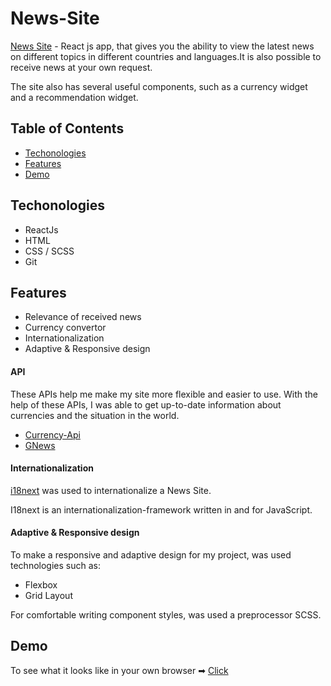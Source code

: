 
# News-Site

[News Site](https://neim4n.github.io/News-Site/) - React js app, that  gives you the ability to view the latest news on different topics in different countries and languages.It is also possible to receive news at your own request.

The site also has several useful components, such as a currency widget and a recommendation widget.



## Table of Contents

- [Techonologies](#Techonologies)
- [Features](#Features)
- [Demo](#Demo)
## Techonologies

- ReactJs
- HTML
- CSS / SCSS
- Git
## Features

- Relevance of received news
- Сurrency convertor
- Internationalization
- Adaptive & Responsive design



 #### API

 These APIs help me make my site more flexible and easier to use. With the help of these APIs, I was able to get up-to-date information about currencies and the situation in the world.

- [Currency-Api](https://github.com/fawazahmed0/currency-api#readme)
 - [GNews](https://gnews.io/)


#### Internationalization

[i18next](https://www.i18next.com/) was used to internationalize a News Site.

I18next is an internationalization-framework written in and for JavaScript.
#### Adaptive & Responsive design

To make a responsive and adaptive design for my project, was used technologies such as:

- Flexbox
- Grid Layout

For comfortable writing component styles, was used a preprocessor SCSS.
## Demo
To see what it looks like in your own browser
➡ [Click](https://neim4n.github.io/News-Site/)

